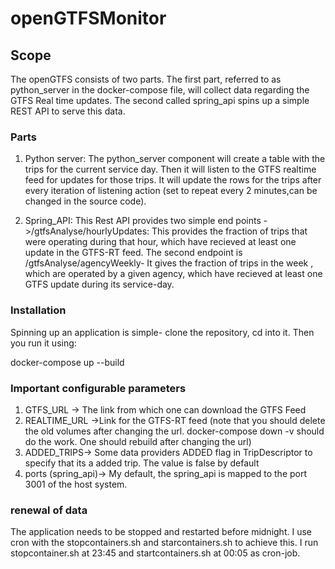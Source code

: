 # openGTFSMonitor

## Scope
The openGTFS consists of two parts. The first part, referred to as python_server in the docker-compose file, will collect data regarding the GTFS Real time updates. The second called spring_api spins up a simple REST API to serve this data.

### Parts

1. Python server: The python_server component will create a table with the trips for the current service day. Then it will listen to the GTFS realtime feed for updates for those trips. It will update the rows for the trips after every iteration of listening action (set to repeat every 2 minutes,can be changed in the source code).

2. Spring_API: This Rest API provides two simple end points ->/gtfsAnalyse/hourlyUpdates: This provides the fraction of trips that were operating during that hour, which have recieved at least one update in the GTFS-RT feed.  The second endpoint is /gtfsAnalyse/agencyWeekly- It gives the fraction of trips in the week , which are operated by a given agency, which have recieved at least one GTFS update during its service-day.

### Installation
Spinning up an application is simple- clone the repository, cd into it. Then you run it using:

   docker-compose up --build

### Important configurable parameters

 1. GTFS_URL -> The link from which one can download the GTFS Feed
 2. REALTIME_URL ->Link for the GTFS-RT feed (note that you should delete the old volumes after changing the url. docker-compose down -v should do the work. One should rebuild after changing the url)
 3. ADDED_TRIPS-> Some data providers ADDED flag in TripDescriptor to specify that its a added trip. The value is false by default
 4. ports (spring_api)-> My default, the spring_api is mapped to the port 3001 of the host system. 

### renewal of data
The application needs to be stopped and restarted before midnight. I use cron with the stopcontainers.sh and starcontainers.sh to achieve this. I run stopcontainer.sh at 23:45 and startcontainers.sh at 00:05 as cron-job.